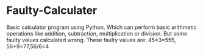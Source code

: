 # Faulty-Calculater

Basic calculator program using Python. Which can perform basic arithmetic operations like addition, subtraction, multiplication or division. But some faulty values calculated wrong.
These faulty values are: 45*3=555, 56+9=77,56/6=4

